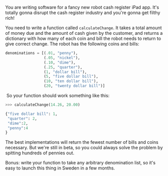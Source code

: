 You are writing software for a fancy new robot cash register iPad app. It's totally
gonna disrupt the cash register industry and you're gonna get filthy rich!

You need to write a function called `calculateChange`. It takes a total amount
of money due and the amount of cash given by the customer, and returns a
dictionary with how many of each coin and bill the robot needs to return to give
correct change. The robot has the following coins and bills:

```python
denominations = [(.01, "penny"), 
                 (.05, "nickel"),                  
                 (.10, "dime"),                  
                 (.25, "quarter"),                  
                 (1, "dollar bill"),                  
                 (5, "five dollar bill"),                  
                 (10, "ten dollar bill"),                  
                 (20, "twenty dollar bill")]
```
 So your function should work something like this:

```python
>>> calculateChange(14.26, 20.00)

{"five dollar bill": 1,
 "quarter": 2,
 "dime":2,
 "penny":4
}
```

The best implementations will return the fewest number of bills and coins necessary.
But we're still in beta, so you could always solve the problem by spitting hundreds
of pennies out.

Bonus: write your function to take any arbitrary denomination list, so it's easy to launch this thing in Sweden in a few months.
